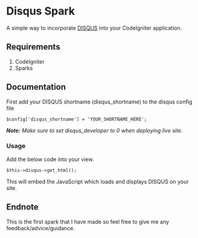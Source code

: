 # Disqus Spark

A simple way to incorporate [DISQUS][1] into your CodeIgniter application.

## Requirements

1. CodeIgniter
2. Sparks

## Documentation

First add your DISQUS shortname (disqus_shortname) to the disqus config file
	
    $config['disqus_shortname'] = 'YOUR_SHORTNAME_HERE';

***Note:** Make sure to set disqus_developer to 0 when deploying live site.*

### Usage 

Add the below code into your view. 

    $this->disqus->get_html();
	
This will embed the JavaScript which loads and displays DISQUS on your site.

## Endnote 

This is the first spark that I have made so feel free to give me any feedback/advice/guidance.

[1]: http://disqus.com/